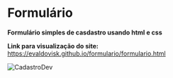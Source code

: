 # Formulário
<strong> Formulário simples de casdastro usando html e css </strong>

<strong> Link para visualização do site: </strong>
https://evaldovisk.github.io/formulario/formulario.html


![CadastroDev](https://user-images.githubusercontent.com/86272926/148476967-95804863-caf1-45e2-bb94-86da1cabc835.PNG)

